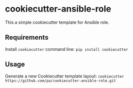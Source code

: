 # cookiecutter-ansible-role

This a simple cookiecutter template for Ansible role.

## Requirements

Install `cookiecutter` command line: `pip install cookiecutter`    

## Usage

Generate a new Cookiecutter template layout: `cookiecutter https://github.com/pa/cookiecutter-ansible-role.git`